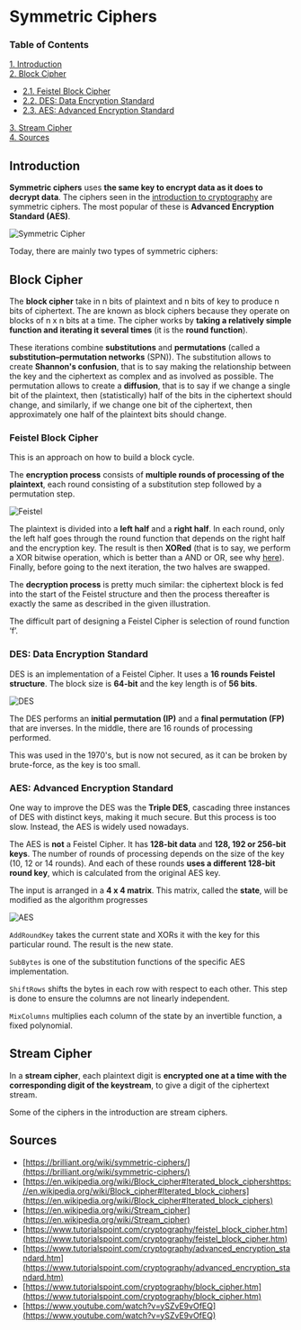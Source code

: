 # Symmetric Ciphers

### Table of Contents

[1. Introduction](#introduction)  
[2. Block Cipher](#block-cipher)
* [2.1. Feistel Block Cipher](#feistel-block-cipher)  
* [2.2. DES: Data Encryption Standard](#des-data-encryption-standard)  
* [2.3. AES: Advanced Encryption Standard](#aes-advanced-encryption-standard)  

[3. Stream Cipher](#stream-cipher)  
[4. Sources](#sources)  

## Introduction

**Symmetric ciphers** uses **the same key to encrypt data as it does to decrypt data**. The ciphers seen in the [introduction to cryptography](https://github.com/vostertag/study-notes/blob/master/Cryptography/history.md) are symmetric ciphers. The most popular of these is **Advanced Encryption Standard (AES)**.

![Symmetric Cipher](https://ds055uzetaobb.cloudfront.net/image_optimizer/85cba3419843e53986bb5d304dadeda9367568db.png)

Today, there are mainly two types of symmetric ciphers:

## Block Cipher

The **block cipher** take in n bits of plaintext and n bits of key to produce n bits of ciphertext. The are known as block ciphers because they operate on blocks of n x n bits at a time. The cipher works by **taking a relatively simple function and iterating it several times** (it is the **round function**).

These iterations combine **substitutions** and **permutations** (called a **substitution–permutation networks** (SPN)). The substitution allows to create **Shannon's confusion**, that is to say making the relationship between the key and the ciphertext as complex and as involved as possible. The permutation allows to create a **diffusion**, that is to say if we change a single bit of the plaintext, then (statistically) half of the bits in the ciphertext should change, and similarly, if we change one bit of the ciphertext, then approximately one half of the plaintext bits should change.

### Feistel Block Cipher

This is an approach on how to build a block cycle.

The **encryption process** consists of **multiple rounds of processing of the plaintext**, each round consisting of a substitution step followed by a permutation step.

![Feistel](https://www.tutorialspoint.com/cryptography/images/feistel_structure.jpg)

The plaintext is divided into a **left half** and a **right half**. In each round, only the left half goes through the round function that depends on the right half and the encryption key. The result is then **XORed** (that is to say, we perform a XOR bitwise operation, which is better than a AND or OR, see why [here](https://www.khanacademy.org/computing/computer-science/cryptography/ciphers/a/xor-and-the-one-time-pad)). Finally, before going to the next iteration, the two halves are swapped.

The **decryption process** is pretty much similar: the ciphertext block is fed into the start of the Feistel structure and then the process thereafter is exactly the same as described in the given illustration.

The difficult part of designing a Feistel Cipher is selection of round function ‘f’.

### DES: Data Encryption Standard

DES is an implementation of a Feistel Cipher. It uses a **16 rounds Feistel structure**. The block size is **64-bit** and the key length is of **56 bits**.

![DES](https://upload.wikimedia.org/wikipedia/commons/thumb/6/6a/DES-main-network.png/250px-DES-main-network.png)

The DES performs an **initial permutation (IP)** and a **final permutation (FP)** that are inverses. In the middle, there are 16 rounds of processing performed.

This was used in the 1970's, but is now not secured, as it can be broken by brute-force, as the key is too small.

### AES: Advanced Encryption Standard

One way to improve the DES was the **Triple DES**, cascading three instances of DES with distinct keys, making it much secure. But this process is too slow. Instead, the AES is widely used nowadays.

The AES is **not** a Feistel Cipher. It has **128-bit data** and **128, 192 or 256-bit keys**. The number of rounds of processing depends on the size of the key (10, 12 or 14 rounds). And each of these rounds **uses a different 128-bit round key**, which is calculated from the original AES key.

The input is arranged in a **4 x 4 matrix**. This matrix, called the **state**, will be modified as the algorithm progresses

![AES](http://nevonprojects.com/wp-content/uploads/2015/06/aes-image.png)

```AddRoundKey``` takes the current state and XORs it with the key for this particular round. The result is the new state.

```SubBytes``` is one of the substitution functions of the specific AES implementation.

```ShiftRows``` shifts the bytes in each row with respect to each other. This step is done to ensure the columns are not linearly independent.

```MixColumns``` multiplies each column of the state by an invertible function, a fixed polynomial. 

## Stream Cipher

In a **stream cipher**, each plaintext digit is **encrypted one at a time with the corresponding digit of the keystream**, to give a digit of the ciphertext stream.

Some of the ciphers in the introduction are stream ciphers.

## Sources

* [https://brilliant.org/wiki/symmetric-ciphers/](https://brilliant.org/wiki/symmetric-ciphers/)
* [https://en.wikipedia.org/wiki/Block_cipher#Iterated_block_ciphershttps://en.wikipedia.org/wiki/Block_cipher#Iterated_block_ciphers](https://en.wikipedia.org/wiki/Block_cipher#Iterated_block_ciphers)
* [https://en.wikipedia.org/wiki/Stream_cipher](https://en.wikipedia.org/wiki/Stream_cipher)
* [https://www.tutorialspoint.com/cryptography/feistel_block_cipher.htm](https://www.tutorialspoint.com/cryptography/feistel_block_cipher.htm)
* [https://www.tutorialspoint.com/cryptography/advanced_encryption_standard.htm](https://www.tutorialspoint.com/cryptography/advanced_encryption_standard.htm)
* [https://www.tutorialspoint.com/cryptography/block_cipher.htm](https://www.tutorialspoint.com/cryptography/block_cipher.htm)
* [https://www.youtube.com/watch?v=ySZvE9vOfEQ](https://www.youtube.com/watch?v=ySZvE9vOfEQ)
